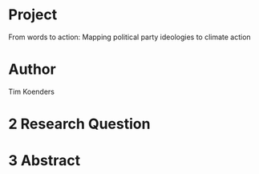 # Project

From words to action: Mapping political party ideologies to climate action

# Author

Tim Koenders

# 2 Research Question

# 3 Abstract

